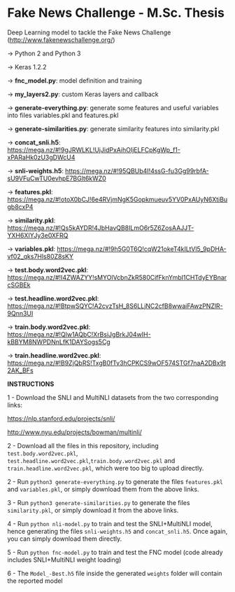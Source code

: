 # Fake News Challenge - M.Sc. Thesis
Deep Learning model to tackle the Fake News Challenge (http://www.fakenewschallenge.org/)

-> Python 2 and Python 3

-> Keras 1.2.2

-> **fnc_model.py**: model definition and training

-> **my_layers2.py**: custom Keras layers and callback

-> **generate-everything.py**: generate some features and useful variables into files variables.pkl and features.pkl

-> **generate-similarities.py**: generate similarity features into similarity.pkl

-> **concat_snli.h5**: https://mega.nz/#!9gJRWLKL!UjJidPxAihOIjELFCpKgWp_f1-xPARaHk0zU3gDWcU4

-> **snli-weights.h5**: https://mega.nz/#!95QBUb4I!4ssG-fu3Gg99rbfA-sU9VFuCwTU0evhpE7BGlt6kWZ0

-> **features.pkl**: https://mega.nz/#!otoX0bCJ!6e4RVjmNgK5Gopkmueuv5YV0PxAUyN6XtiBugb8cxP4

-> **similarity.pkl**: https://mega.nz/#!Qs5kAYDR!4JbHavQB8ILmO6r5Z6ZosAAJJT-YXH6XIYJy3e0XFRQ

-> **variables.pkl**: https://mega.nz/#!9h5G0T6Q!cqW21okeT4kILtVl5_9pDHA-vf02_qks7Hls80Z8sKY

-> **test.body.word2vec.pkl**: https://mega.nz/#!I4ZWAZYY!sMYOlVcbnZkR580CifFknYmbI1CHTdyEYBnarcSGBEk

-> **test.headline.word2vec.pkl**: https://mega.nz/#!BtpwSQYC!A2cvzTsH_8S6LLjNC2cfB8wwaiFAwzPNZlR-9Qnn3UI

-> **train.body.word2vec.pkl**: https://mega.nz/#!Qlw1AQbC!XrBsiJgBrkJ04wIH-kBBYM8NWPDNnLfK1DAYSogs5Cg

-> **train.headline.word2vec.pkl**: https://mega.nz/#!B9ZjQbRS!TxgB0fTv3hCPKCS9wOF574STGf7naA2DBx9t2AK_BFs

**INSTRUCTIONS**

1 - Download the SNLI and MultiNLI datasets from the two corresponding links:

https://nlp.stanford.edu/projects/snli/

http://www.nyu.edu/projects/bowman/multinli/

2 - Download all the files in this repository, including ```test.body.word2vec.pkl```, ```test.headline.word2vec.pkl```,```train.body.word2vec.pkl``` and ```train.headline.word2vec.pkl```, which were too big to upload directly.

2 - Run ```python3 generate-everything.py``` to generate the files ```features.pkl``` and ```variables.pkl```, or simply download them from the above links.

3 - Run ```python3 generate-similarities.py``` to generate the files ```similarity.pkl```, or simply download it from the above links.

4 - Run ```python nli-model.py``` to train and test the SNLI+MultiNLI model, hence generating the files ```snli-weights.h5``` and ```concat_snli.h5```. Once again, you can simply download them directly.

5 - Run ```python fnc-model.py``` to train and test the FNC model (code already includes SNLI+MultiNLI weight loading)

6 - The ```Model_-Best.h5``` file inside the generated ```weights``` folder will contain the reported model
